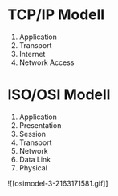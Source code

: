 # TCP/IP Modell
1. Application
2. Transport
3. Internet
4. Network Access

# ISO/OSI Modell

1. Application
2. Presentation
3. Session
4. Transport
5. Network
6. Data Link
7. Physical

![[osimodel-3-2163171581.gif]]